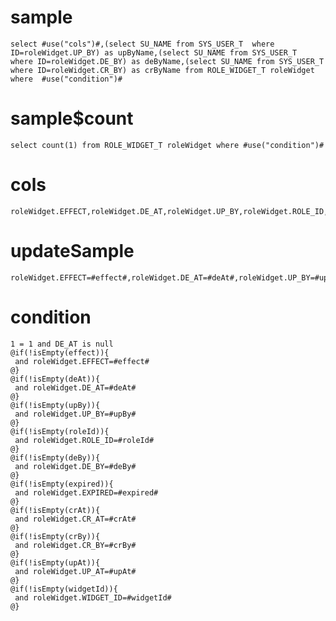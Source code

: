 sample
===

	select #use("cols")#,(select SU_NAME from SYS_USER_T  where ID=roleWidget.UP_BY) as upByName,(select SU_NAME from SYS_USER_T  where ID=roleWidget.DE_BY) as deByName,(select SU_NAME from SYS_USER_T  where ID=roleWidget.CR_BY) as crByName from ROLE_WIDGET_T roleWidget where  #use("condition")#

sample$count
===
    select count(1) from ROLE_WIDGET_T roleWidget where #use("condition")#

cols
===
	roleWidget.EFFECT,roleWidget.DE_AT,roleWidget.UP_BY,roleWidget.ROLE_ID,roleWidget.DE_BY,roleWidget.EXPIRED,roleWidget.CR_AT,roleWidget.CR_BY,roleWidget.UP_AT,roleWidget.WIDGET_ID

updateSample
===

	roleWidget.EFFECT=#effect#,roleWidget.DE_AT=#deAt#,roleWidget.UP_BY=#upBy#,roleWidget.ROLE_ID=#roleId#,roleWidget.DE_BY=#deBy#,roleWidget.EXPIRED=#expired#,roleWidget.CR_AT=#crAt#,roleWidget.CR_BY=#crBy#,roleWidget.UP_AT=#upAt#,roleWidget.WIDGET_ID=#widgetId#

condition
===

	1 = 1 and DE_AT is null
	@if(!isEmpty(effect)){
	 and roleWidget.EFFECT=#effect#
	@}
	@if(!isEmpty(deAt)){
	 and roleWidget.DE_AT=#deAt#
	@}
	@if(!isEmpty(upBy)){
	 and roleWidget.UP_BY=#upBy#
	@}
	@if(!isEmpty(roleId)){
	 and roleWidget.ROLE_ID=#roleId#
	@}
	@if(!isEmpty(deBy)){
	 and roleWidget.DE_BY=#deBy#
	@}
	@if(!isEmpty(expired)){
	 and roleWidget.EXPIRED=#expired#
	@}
	@if(!isEmpty(crAt)){
	 and roleWidget.CR_AT=#crAt#
	@}
	@if(!isEmpty(crBy)){
	 and roleWidget.CR_BY=#crBy#
	@}
	@if(!isEmpty(upAt)){
	 and roleWidget.UP_AT=#upAt#
	@}
	@if(!isEmpty(widgetId)){
	 and roleWidget.WIDGET_ID=#widgetId#
	@}



